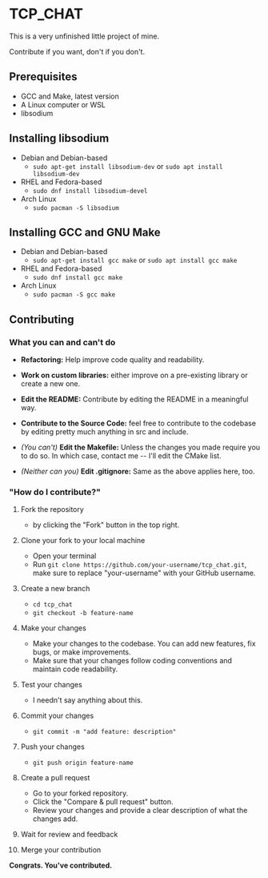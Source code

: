 # TCP_CHAT
<p>This is a very unfinished little project of mine.</p>
Contribute if you want, don't if you don't.

## Prerequisites
- GCC and Make, latest version
- A Linux computer or WSL
- libsodium

## Installing libsodium
- Debian and Debian-based 
    - `sudo apt-get install libsodium-dev` or `sudo apt install libsodium-dev`
- RHEL and Fedora-based
    - `sudo dnf install libsodium-devel`
- Arch Linux
    - `sudo pacman -S libsodium`

## Installing GCC and GNU Make
- Debian and Debian-based 
    - `sudo apt-get install gcc make` or `sudo apt install gcc make`
- RHEL and Fedora-based
    - `sudo dnf install gcc make`
- Arch Linux
    - `sudo pacman -S gcc make`

## Contributing

### What you can and can't do

- **Refactoring:** Help improve code quality and readability.
- **Work on custom libraries:** either improve on a pre-existing library or create a new one.
- **Edit the README:** Contribute by editing the README in a meaningful way.
- **Contribute to the Source Code:** feel free to contribute to the codebase by editing pretty much anything in src and include.

- _(You can't)_ **Edit the Makefile:** Unless the changes you made require you to do so. In which case, contact me -- I'll edit the CMake list.
- _(Neither can you)_ **Edit .gitignore:** Same as the above applies here, too.

### "How do I contribute?"
1. Fork the repository
    - by clicking the "Fork" button in the top right.

2. Clone your fork to your local machine
    - Open your terminal
    - Run `git clone https://github.com/your-username/tcp_chat.git`, make sure to replace "your-username" with your GitHub username.

3. Create a new branch
    - `cd tcp_chat`
    - `git checkout -b feature-name`

4. Make your changes
    - Make your changes to the codebase. You can add new features, fix bugs, or make improvements.
    - Make sure that your changes follow coding conventions and maintain code readability.

5. Test your changes
    - I needn't say anything about this.

6. Commit your changes
    - `git commit -m "add feature: description"`

7. Push your changes
    - `git push origin feature-name`

8. Create a pull request
    - Go to your forked repository.
    - Click the "Compare & pull request" button.
    - Review your changes and provide a clear description of what the changes add.

9. Wait for review and feedback

10. Merge your contribution

**Congrats. You've contributed.**
